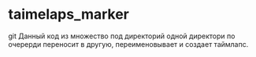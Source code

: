 # taimelaps_marker
git Данный код из множество под директорий одной директори по очерерди переносит в другую, переименовывает и создает таймлапс.